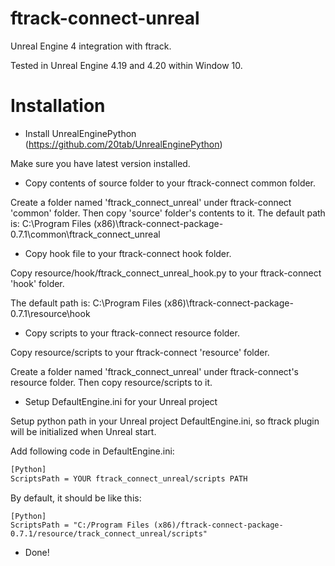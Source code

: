 # ftrack-connect-unreal
Unreal Engine 4 integration with ftrack.

Tested in Unreal Engine 4.19 and 4.20 within Window 10.

# Installation

* Install UnrealEnginePython (https://github.com/20tab/UnrealEnginePython)

Make sure you have latest version installed.

* Copy contents of source folder to your ftrack-connect common folder.

Create a folder named 'ftrack_connect_unreal' under ftrack-connect 'common' folder. Then copy 'source' folder's contents to it.
The default path is: C:\Program Files (x86)\ftrack-connect-package-0.7.1\common\ftrack_connect_unreal

* Copy hook file to your ftrack-connect hook folder.

Copy resource/hook/ftrack_connect_unreal_hook.py to your ftrack-connect 'hook' folder.

The default path is: C:\Program Files (x86)\ftrack-connect-package-0.7.1\resource\hook

* Copy scripts to your ftrack-connect resource folder.

Copy resource/scripts to your ftrack-connect 'resource' folder.

Create a folder named 'ftrack_connect_unreal' under ftrack-connect's resource folder. Then copy resource/scripts to it.

* Setup DefaultEngine.ini for your Unreal project

Setup python path in your Unreal project DefaultEngine.ini, so ftrack plugin will be initialized when Unreal start.

Add following code in DefaultEngine.ini:

```sh
[Python]
ScriptsPath = YOUR ftrack_connect_unreal/scripts PATH
```
By default, it should be like this:

```
[Python]
ScriptsPath = "C:/Program Files (x86)/ftrack-connect-package-0.7.1/resource/track_connect_unreal/scripts"
```

* Done!